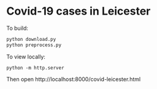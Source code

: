 # Covid-19 cases in Leicester

To build:

```bash
python download.py
python preprocess.py
```

To view locally:

```
python -m http.server
```

Then open http://localhost:8000/covid-leicester.html
